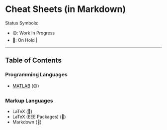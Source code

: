# Cheat Sheets (in Markdown)

Status Symbols:

- 🟡: Work In Progress
- 🔴: On Hold |

---

## Table of Contents

### Programming Languages

- [MATLAB](https://github.com/samuelpswang/cheat-sheets-in-markdown/blob/main/matlab/matlab.md) (🟡)

### Markup Languages

- LaTeX (🔴)
- LaTeX (EEE Packages) (🔴)
- Markdown (🔴)